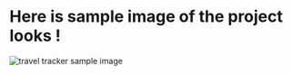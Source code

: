 <h1>Here is sample image of the project looks !</h1>
<img src="./sample image" alt="travel tracker sample image" />
